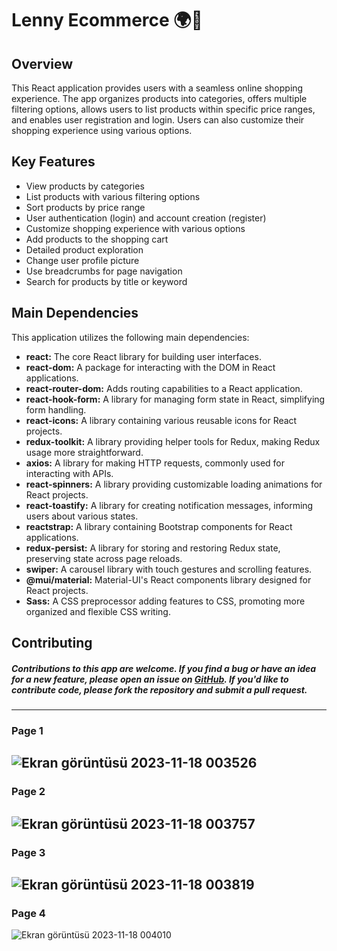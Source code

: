 # Lenny Ecommerce 🌍📶

## Overview
This React application provides users with a seamless online shopping experience. The app organizes products into categories, offers multiple filtering options, allows users to list products within specific price ranges, and enables user registration and login. Users can also customize their shopping experience using various options.

## Key Features
- View products by categories
- List products with various filtering options
- Sort products by price range
- User authentication (login) and account creation (register)
- Customize shopping experience with various options
- Add products to the shopping cart
- Detailed product exploration
- Change user profile picture
- Use breadcrumbs for page navigation
- Search for products by title or keyword

## Main Dependencies

This application utilizes the following main dependencies:
- **react:** The core React library for building user interfaces.
- **react-dom:** A package for interacting with the DOM in React applications.
- **react-router-dom:** Adds routing capabilities to a React application.
- **react-hook-form:** A library for managing form state in React, simplifying form handling.
- **react-icons:** A library containing various reusable icons for React projects.
- **redux-toolkit:** A library providing helper tools for Redux, making Redux usage more straightforward.
- **axios:** A library for making HTTP requests, commonly used for interacting with APIs.
- **react-spinners:** A library providing customizable loading animations for React projects.
- **react-toastify:** A library for creating notification messages, informing users about various states.
- **reactstrap:** A library containing Bootstrap components for React applications.
- **redux-persist:** A library for storing and restoring Redux state, preserving state across page reloads.
- **swiper:** A carousel library with touch gestures and scrolling features.
- **@mui/material:** Material-UI's React components library designed for React projects.
- **Sass:** A CSS preprocessor adding features to CSS, promoting more organized and flexible CSS writing.

## Contributing
##### Contributions to this app are welcome. If you find a bug or have an idea for a new feature, please open an issue on [GitHub](link-to-your-github-repo). If you'd like to contribute code, please fork the repository and submit a pull request.
------
### Page 1
![Ekran görüntüsü 2023-11-18 003526](https://github.com/Nazim527/Lenny-eccomerce/assets/68445690/2247d0a4-073d-4f4a-9525-2876115246f3)
---
### Page 2
![Ekran görüntüsü 2023-11-18 003757](https://github.com/Nazim527/Lenny-eccomerce/assets/68445690/4174c355-c0f6-42d2-8d23-cb6e66486487)
---
### Page 3
![Ekran görüntüsü 2023-11-18 003819](https://github.com/Nazim527/Lenny-eccomerce/assets/68445690/9c2990da-7ba5-482c-bebb-9b32dd40347d)
---
### Page 4
![Ekran görüntüsü 2023-11-18 004010](https://github.com/Nazim527/Lenny-eccomerce/assets/68445690/a6cb1b2c-0579-4615-b7f3-310b60baa34c)



